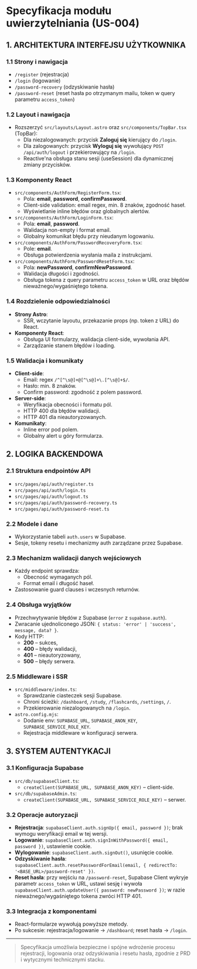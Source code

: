 # Specyfikacja modułu uwierzytelniania (US-004)

## 1. ARCHITEKTURA INTERFEJSU UŻYTKOWNIKA

### 1.1 Strony i nawigacja
- `/register` (rejestracja)
- `/login` (logowanie)
- `/password-recovery` (odzyskiwanie hasła)
- `/password-reset` (reset hasła po otrzymanym mailu, token w query parametru `access_token`)

### 1.2 Layout i nawigacja
- Rozszerzyć `src/layouts/Layout.astro` oraz `src/components/TopBar.tsx` (TopBar):
  - Dla niezalogowanych: przycisk **Zaloguj się** kierujący do `/login`.
  - Dla zalogowanych: przycisk **Wyloguj się** wywołujący `POST /api/auth/logout` i przekierowujący na `/login`.
  - Reactive'na obsługa stanu sesji (useSession) dla dynamicznej zmiany przycisków.

### 1.3 Komponenty React
- `src/components/AuthForm/RegisterForm.tsx`:
  - Pola: **email**, **password**, **confirmPassword**.
  - Client-side validation: email regex, min. 8 znaków, zgodność haseł.
  - Wyświetlanie inline błędów oraz globalnych alertów.
- `src/components/AuthForm/LoginForm.tsx`:
  - Pola: **email**, **password**.
  - Walidacja non-empty i format email.
  - Globalny komunikat błędu przy nieudanym logowaniu.
- `src/components/AuthForm/PasswordRecoveryForm.tsx`:
  - Pole: **email**.
  - Obsługa potwierdzenia wysłania maila z instrukcjami.
- `src/components/AuthForm/PasswordResetForm.tsx`:
  - Pola: **newPassword**, **confirmNewPassword**.
  - Walidacja długości i zgodności.
  - Obsługa tokena z query parametru `access_token` w URL oraz błędów nieważnego/wygaśniętego tokena.

### 1.4 Rozdzielenie odpowiedzialności
- **Strony Astro**:
  - SSR, wczytanie layoutu, przekazanie props (np. token z URL) do React.
- **Komponenty React**:
  - Obsługa UI formularzy, walidacja client-side, wywołania API.
  - Zarządzanie stanem błędów i loading.

### 1.5 Walidacja i komunikaty
- **Client-side**:
  - Email: regex `/^[^\s@]+@[^\s@]+\.[^\s@]+$/`.
  - Hasło: min. 8 znaków.
  - Confirm password: zgodność z polem password.
- **Server-side**:
  - Weryfikacja obecności i formatu pól.
  - HTTP 400 dla błędów walidacji.
  - HTTP 401 dla nieautoryzowanych.
- **Komunikaty**:
  - Inline error pod polem.
  - Globalny alert u góry formularza.

## 2. LOGIKA BACKENDOWA

### 2.1 Struktura endpointów API
- `src/pages/api/auth/register.ts`
- `src/pages/api/auth/login.ts`
- `src/pages/api/auth/logout.ts`
- `src/pages/api/auth/password-recovery.ts`
- `src/pages/api/auth/password-reset.ts`

### 2.2 Modele i dane
- Wykorzystanie tabeli `auth.users` w Supabase.
- Sesje, tokeny resetu i mechanizmy auth zarządzane przez Supabase.

### 2.3 Mechanizm walidacji danych wejściowych
- Każdy endpoint sprawdza:
  - Obecność wymaganych pól.
  - Format email i długość haseł.
- Zastosowanie guard clauses i wczesnych returnów.

### 2.4 Obsługa wyjątków
- Przechwytywanie błędów z Supabase (`error` z `supabase.auth`).
- Zwracanie ujednoliconego JSON: `{ status: 'error' | 'success', message, data? }`.
- Kody HTTP:
  - **200** – sukces,
  - **400** – błędy walidacji,
  - **401** – nieautoryzowany,
  - **500** – błędy serwera.

### 2.5 Middleware i SSR
- `src/middleware/index.ts`:
  - Sprawdzanie ciasteczek sesji Supabase.
  - Chroni ścieżki: `/dashboard`, `/study`, `/flashcards`, `/settings`, `/`.
  - Przekierowanie niezalogowanych na `/login`.
- `astro.config.mjs`:
  - Dodanie env: `SUPABASE_URL`, `SUPABASE_ANON_KEY`, `SUPABASE_SERVICE_ROLE_KEY`.
  - Rejestracja middleware w konfiguracji serwera.

## 3. SYSTEM AUTENTYKACJI

### 3.1 Konfiguracja Supabase
- `src/db/supabaseClient.ts`:
  - `createClient(SUPABASE_URL, SUPABASE_ANON_KEY)` – client-side.
- `src/db/supabaseAdmin.ts`:
  - `createClient(SUPABASE_URL, SUPABASE_SERVICE_ROLE_KEY)` – serwer.

### 3.2 Operacje autoryzacji
- **Rejestracja**: `supabaseClient.auth.signUp({ email, password })`; brak wymogu weryfikacji email w tej wersji.
- **Logowanie**: `supabaseClient.auth.signInWithPassword({ email, password })`, ustawienie cookie.
- **Wylogowanie**: `supabaseClient.auth.signOut()`, usunięcie cookie.
- **Odzyskiwanie hasła**: `supabaseClient.auth.resetPasswordForEmail(email, { redirectTo: '<BASE_URL>/password-reset' })`.
- **Reset hasła**: przy wejściu na `/password-reset`, Supabase Client wykryje parametr `access_token` w URL, ustawi sesję i wywoła `supabaseClient.auth.updateUser({ password: newPassword })`; w razie nieważnego/wygaśniętego tokena zwróci HTTP 401.

### 3.3 Integracja z komponentami
- React-formularze wywołują powyższe metody.
- Po sukcesie: rejestracja/logowanie -> `/dashboard`; reset hasła -> `/login`.

---

> Specyfikacja umożliwia bezpieczne i spójne wdrożenie procesu rejestracji, logowania oraz odzyskiwania i resetu hasła, zgodnie z PRD i wytycznymi technicznymi stacku.